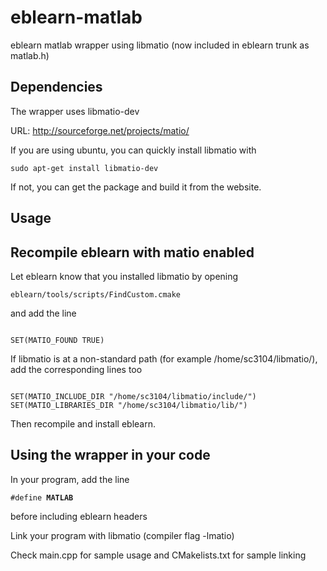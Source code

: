 eblearn-matlab
==============

eblearn matlab wrapper using libmatio (now included in eblearn trunk as matlab.h)

Dependencies
------------
The wrapper uses libmatio-dev 

URL: http://sourceforge.net/projects/matio/ 

If you are using ubuntu, you can quickly install libmatio with

<code>sudo apt-get install libmatio-dev</code>

If not, you can get the package and build it from the website.

Usage
-----
Recompile eblearn with matio enabled
---
Let eblearn know that you installed libmatio by opening 

<code>eblearn/tools/scripts/FindCustom.cmake</code>

and add the line

<code>
SET(MATIO_FOUND TRUE)                                                                                                                                                                                                                        
</code>

If libmatio is at a non-standard path (for example /home/sc3104/libmatio/), add the corresponding lines too

<code>
SET(MATIO_INCLUDE_DIR "/home/sc3104/libmatio/include/")                                                                                                                                                                                         
SET(MATIO_LIBRARIES_DIR "/home/sc3104/libmatio/lib/") 
</code>

Then recompile and install eblearn.

Using the wrapper in your code
---
In your program, add the line

<code>#define __MATLAB__ </code>

before including eblearn headers

Link your program with libmatio (compiler flag -lmatio)

Check main.cpp for sample usage and CMakelists.txt for sample linking
